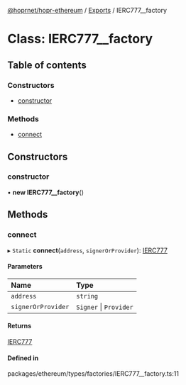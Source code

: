 [@hoprnet/hopr-ethereum](../README.md) / [Exports](../modules.md) / IERC777__factory

# Class: IERC777\_\_factory

## Table of contents

### Constructors

- [constructor](ierc777__factory.md#constructor)

### Methods

- [connect](ierc777__factory.md#connect)

## Constructors

### constructor

• **new IERC777__factory**()

## Methods

### connect

▸ `Static` **connect**(`address`, `signerOrProvider`): [IERC777](ierc777.md)

#### Parameters

| Name | Type |
| :------ | :------ |
| `address` | `string` |
| `signerOrProvider` | `Signer` \| `Provider` |

#### Returns

[IERC777](ierc777.md)

#### Defined in

packages/ethereum/types/factories/IERC777__factory.ts:11
